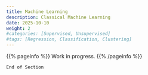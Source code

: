 ```yaml
---
title: Machine Learning
description: Classical Machine Learning
date: 2025-10-10
weight: 2
#categories: [Supervised, Unsupervised]
#tags: [Regression, Classification, Clustering]
---
```


{{% pageinfo %}}
Work in progress.
{{% /pageinfo %}}


```End of Section```
